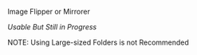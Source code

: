 Image Flipper or Mirrorer

*Usable But Still in Progress*

NOTE: Using Large-sized Folders is not Recommended
